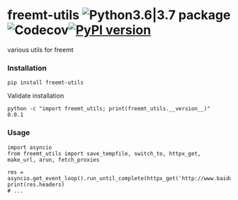 # freemt-utils ![Python3.6|3.7 package](https://github.com/ffreemt/freemt-utils/workflows/Python3.6%7C3.7%20package/badge.svg)![Codecov](https://github.com/ffreemt/freemt-utils/workflows/Codecov/badge.svg)[![PyPI version](https://badge.fury.io/py/freemt-utils.svg)](https://badge.fury.io/py/freemt-utils)

various utils for freemt

### Installation

```pip install freemt-utils```

Validate installation
```
python -c "import freemt_utils; print(freemt_utils.__version__)"
0.0.1
```

### Usage

```
import asyncio
from freemt_utils import save_tempfile, switch_to, httpx_get, make_url, arun, fetch_proxies

res = asyncio.get_event_loop().run_until_complete(httpx_get('http://www.baidu.com'))
print(res.headers)
# ...
```